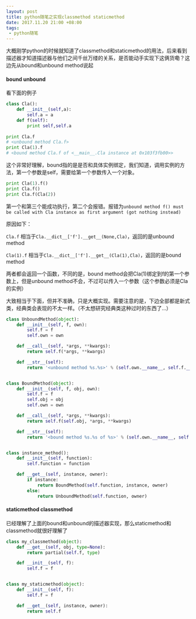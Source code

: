 ```yaml
---
layout: post
title: python随笔之实现classmethod staticmethod
date: 2017.11.20 21:00 +08:00
tags: 
 - python随笔 
---
```


大概刚学python的时候就知道了classmethod和staticmethod的用法，后来看到描述器才知道描述器与他们之间千丝万缕的关系，是否能动手实现下这俩货嘞？这边先从bound和unbound method说起

#### bound unbound

看下面的例子

```python
class Cla():
    def __init__(self,a):
        self.a = a
    def f(self):
        print self,self.a
        
print Cla.f
# <unbound method Cla.f>
print Cla(1).f
# <bound method Cla.f of <__main__.Cla instance at 0x103f3fb00>>

```

这个非常好理解，bound指的是是否和具体实例绑定，我们知道，调用实例的方法，第一个参数是self，需要给第一个参数传入一个对象。

```python
print Cla(1).f()
print Cla.f()
print Cla.f(Cla(2))
```

第一个和第三个能成功执行，第二个会报错。报错为`unbound method f() must be called with Cla instance as first argument (got nothing instead)`

原因如下：

`Cla.f` 相当于`Cla.__dict__['f'].__get__(None,Cla)`，返回的是unbound method

`Cla(1).f` 相当于`Cla.__dict__['f'].__get__(Cla(1),Cla)`，返回的是bound method

两者都会返回一个函数，不同的是，bound method会把Cla(1)绑定到f的第一个参数上，但是unbound method不会，不过可以传入一个参数（这个参数必须是Cla的实例）

大致相当于下面，但并不准确，只是大概实现。需要注意的是，下边全部都是新式类，经典类会表现的不太一样。（不太想研究经典类这种过时的东西了...）

```python
class UnboundMethod(object):
    def __init__(self, f, own):
        self.f = f
        self.own = own

    def __call__(self, *args, **kwargs):
        return self.f(*args, **kwargs)

    def __str__(self):
        return '<unbound method %s.%s>' % (self.own.__name__, self.f.__name__)


class BoundMethod(object):
    def __init__(self, f, obj, own):
        self.f = f
        self.obj = obj
        self.own = own

    def __call__(self, *args, **kwargs):
        return self.f(self.obj, *args, **kwargs)

    def __str__(self):
        return '<bound method %s.%s of %s>' % (self.own.__name__, self.f.__name__, self.obj)


class instance_method():
    def __init__(self, function):
        self.function = function

    def __get__(self, instance, owner):
        if instance:
            return BoundMethod(self.function, instance, owner)
        else:
            return UnboundMethod(self.function, owner)
```

#### staticmethod classmethod

已经理解了上面的bound和unbound的描述器实现，那么staticmethod和classmethod就很好理解了

```python
class my_classmethod(object):
    def __get__(self, obj, type=None):
        return partial(self.f, type)

    def __init__(self, f):
        self.f = f


class my_staticmethod(object):
    def __init__(self, f):
        self.f = f

    def __get__(self, instance, owner):
        return self.f
```

